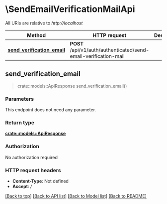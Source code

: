 # \SendEmailVerificationMailApi

All URIs are relative to *http://localhost*

Method | HTTP request | Description
------------- | ------------- | -------------
[**send_verification_email**](SendEmailVerificationMailApi.md#send_verification_email) | **POST** /api/v1/auth/authenticated/send-email-verification-mail | 



## send_verification_email

> crate::models::ApiResponse send_verification_email()


### Parameters

This endpoint does not need any parameter.

### Return type

[**crate::models::ApiResponse**](ApiResponse.md)

### Authorization

No authorization required

### HTTP request headers

- **Content-Type**: Not defined
- **Accept**: */*

[[Back to top]](#) [[Back to API list]](../README.md#documentation-for-api-endpoints) [[Back to Model list]](../README.md#documentation-for-models) [[Back to README]](../README.md)

